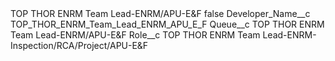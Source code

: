 <?xml version="1.0" encoding="UTF-8"?>
<CustomMetadata xmlns="http://soap.sforce.com/2006/04/metadata" xmlns:xsi="http://www.w3.org/2001/XMLSchema-instance" xmlns:xsd="http://www.w3.org/2001/XMLSchema">
    <label>TOP THOR ENRM Team Lead-ENRM/APU-E&amp;F</label>
    <protected>false</protected>
    <values>
        <field>Developer_Name__c</field>
        <value xsi:type="xsd:string">TOP_THOR_ENRM_Team_Lead_ENRM_APU_E_F</value>
    </values>
    <values>
        <field>Queue__c</field>
        <value xsi:type="xsd:string">TOP THOR ENRM Team Lead-ENRM/APU-E&amp;F</value>
    </values>
    <values>
        <field>Role__c</field>
        <value xsi:type="xsd:string">TOP THOR ENRM Team Lead-ENRM-Inspection/RCA/Project/APU-E&amp;F</value>
    </values>
</CustomMetadata>
